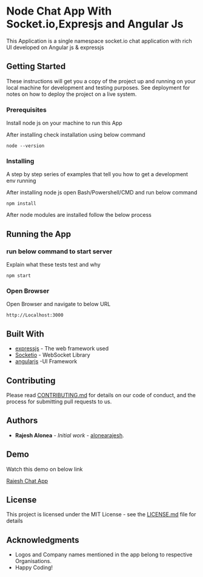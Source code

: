 # Node Chat App With Socket.io,Expresjs and Angular Js

This Application is a single namespace socket.io chat application with rich UI developed on Angular js & expressjs

## Getting Started

These instructions will get you a copy of the project up and running on your local machine for development and testing purposes. See deployment for notes on how to deploy the project on a live system.

### Prerequisites

Install node js on your machine to run this App

After installing check installation using below command

```
node --version
```

### Installing

A step by step series of examples that tell you how to get a development env running

After installing node js open Bash/Powershell/CMD and run below command

```
npm install
```

After node modules are installed follow the below process

## Running the App

### run below command to start server

Explain what these tests test and why

```
npm start
```

### Open Browser

Open Browser and navigate to below URL

```
http://Localhost:3000
```


## Built With

* [expressjs](https://expressjs.com/) - The web framework used
* [Socketio](https://socket.io/) - WebSocket Library
* [angularjs](https://angular.io) -UI Framework

## Contributing

Please read [CONTRIBUTING.md]() for details on our code of conduct, and the process for submitting pull requests to us.

## Authors

* **Rajesh Alonea** - *Initial work* - [alonearajesh](https://angular.io).

## Demo

Watch this demo on below link

[Rajesh Chat App](https://alonearajeshchat.herokuapp.com/)

## License

This project is licensed under the MIT License - see the [LICENSE.md](LICENSE.md) file for details

## Acknowledgments

* Logos and Company names mentioned in the app belong to respective Organisations.
* Happy Coding! 
